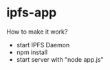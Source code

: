 # ipfs-app

How to make it work?

- start IPFS Daemon
- npm install
- start server with "node app.js"
